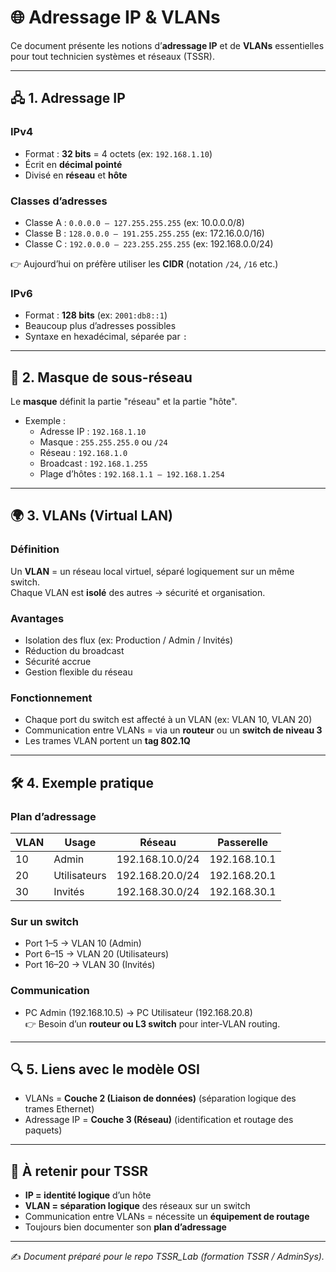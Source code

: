 # 🌐 Adressage IP & VLANs

Ce document présente les notions d’**adressage IP** et de **VLANs** essentielles pour tout technicien systèmes et réseaux (TSSR).

---

## 🖧 1. Adressage IP

### IPv4
- Format : **32 bits** = 4 octets (ex: `192.168.1.10`)
- Écrit en **décimal pointé**
- Divisé en **réseau** et **hôte**

### Classes d’adresses
- Classe A : `0.0.0.0 – 127.255.255.255` (ex: 10.0.0.0/8)  
- Classe B : `128.0.0.0 – 191.255.255.255` (ex: 172.16.0.0/16)  
- Classe C : `192.0.0.0 – 223.255.255.255` (ex: 192.168.0.0/24)  

👉 Aujourd’hui on préfère utiliser les **CIDR** (notation `/24`, `/16` etc.)

### IPv6
- Format : **128 bits** (ex: `2001:db8::1`)  
- Beaucoup plus d’adresses possibles  
- Syntaxe en hexadécimal, séparée par `:`  

---

## 📏 2. Masque de sous-réseau

Le **masque** définit la partie "réseau" et la partie "hôte".

- Exemple :  
  - Adresse IP : `192.168.1.10`  
  - Masque : `255.255.255.0` ou `/24`  
  - Réseau : `192.168.1.0`  
  - Broadcast : `192.168.1.255`  
  - Plage d’hôtes : `192.168.1.1 – 192.168.1.254`

---

## 🌍 3. VLANs (Virtual LAN)

### Définition
Un **VLAN** = un réseau local virtuel, séparé logiquement sur un même switch.  
Chaque VLAN est **isolé** des autres → sécurité et organisation.

### Avantages
- Isolation des flux (ex: Production / Admin / Invités)  
- Réduction du broadcast  
- Sécurité accrue  
- Gestion flexible du réseau  

### Fonctionnement
- Chaque port du switch est affecté à un VLAN (ex: VLAN 10, VLAN 20)  
- Communication entre VLANs = via un **routeur** ou un **switch de niveau 3**  
- Les trames VLAN portent un **tag 802.1Q**

---

## 🛠️ 4. Exemple pratique

### Plan d’adressage
| VLAN | Usage       | Réseau          | Passerelle    |
|------|-------------|-----------------|---------------|
| 10   | Admin       | 192.168.10.0/24 | 192.168.10.1 |
| 20   | Utilisateurs| 192.168.20.0/24 | 192.168.20.1 |
| 30   | Invités     | 192.168.30.0/24 | 192.168.30.1 |

### Sur un switch
- Port 1–5 → VLAN 10 (Admin)  
- Port 6–15 → VLAN 20 (Utilisateurs)  
- Port 16–20 → VLAN 30 (Invités)  

### Communication
- PC Admin (192.168.10.5) → PC Utilisateur (192.168.20.8)  
  👉 Besoin d’un **routeur ou L3 switch** pour inter-VLAN routing.  

---

## 🔍 5. Liens avec le modèle OSI

- VLANs = **Couche 2 (Liaison de données)** (séparation logique des trames Ethernet)  
- Adressage IP = **Couche 3 (Réseau)** (identification et routage des paquets)  

---

## 🎯 À retenir pour TSSR
- **IP = identité logique** d’un hôte  
- **VLAN = séparation logique** des réseaux sur un switch  
- Communication entre VLANs = nécessite un **équipement de routage**  
- Toujours bien documenter son **plan d’adressage**  

---

✍️ *Document préparé pour le repo TSSR_Lab (formation TSSR / AdminSys).*  
